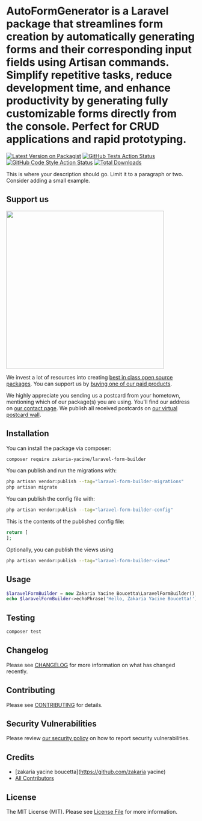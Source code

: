 # AutoFormGenerator is a Laravel package that streamlines form creation by automatically generating forms and their corresponding input fields using Artisan commands. Simplify repetitive tasks, reduce development time, and enhance productivity by generating fully customizable forms directly from the console. Perfect for CRUD applications and rapid prototyping.

[![Latest Version on Packagist](https://img.shields.io/packagist/v/zakaria-yacine/laravel-form-builder.svg?style=flat-square)](https://packagist.org/packages/zakaria-yacine/laravel-form-builder)
[![GitHub Tests Action Status](https://img.shields.io/github/actions/workflow/status/zakaria-yacine/laravel-form-builder/run-tests.yml?branch=main&label=tests&style=flat-square)](https://github.com/zakaria-yacine/laravel-form-builder/actions?query=workflow%3Arun-tests+branch%3Amain)
[![GitHub Code Style Action Status](https://img.shields.io/github/actions/workflow/status/zakaria-yacine/laravel-form-builder/fix-php-code-style-issues.yml?branch=main&label=code%20style&style=flat-square)](https://github.com/zakaria-yacine/laravel-form-builder/actions?query=workflow%3A"Fix+PHP+code+style+issues"+branch%3Amain)
[![Total Downloads](https://img.shields.io/packagist/dt/zakaria-yacine/laravel-form-builder.svg?style=flat-square)](https://packagist.org/packages/zakaria-yacine/laravel-form-builder)

This is where your description should go. Limit it to a paragraph or two. Consider adding a small example.

## Support us

[<img src="https://github-ads.s3.eu-central-1.amazonaws.com/Laravel-Form-Builder.jpg?t=1" width="419px" />](https://spatie.be/github-ad-click/Laravel-Form-Builder)

We invest a lot of resources into creating [best in class open source packages](https://spatie.be/open-source). You can support us by [buying one of our paid products](https://spatie.be/open-source/support-us).

We highly appreciate you sending us a postcard from your hometown, mentioning which of our package(s) you are using. You'll find our address on [our contact page](https://spatie.be/about-us). We publish all received postcards on [our virtual postcard wall](https://spatie.be/open-source/postcards).

## Installation

You can install the package via composer:

```bash
composer require zakaria-yacine/laravel-form-builder
```

You can publish and run the migrations with:

```bash
php artisan vendor:publish --tag="laravel-form-builder-migrations"
php artisan migrate
```

You can publish the config file with:

```bash
php artisan vendor:publish --tag="laravel-form-builder-config"
```

This is the contents of the published config file:

```php
return [
];
```

Optionally, you can publish the views using

```bash
php artisan vendor:publish --tag="laravel-form-builder-views"
```

## Usage

```php
$laravelFormBuilder = new Zakaria Yacine Boucetta\LaravelFormBuilder();
echo $laravelFormBuilder->echoPhrase('Hello, Zakaria Yacine Boucetta!');
```

## Testing

```bash
composer test
```

## Changelog

Please see [CHANGELOG](CHANGELOG.md) for more information on what has changed recently.

## Contributing

Please see [CONTRIBUTING](CONTRIBUTING.md) for details.

## Security Vulnerabilities

Please review [our security policy](../../security/policy) on how to report security vulnerabilities.

## Credits

- [zakaria yacine boucetta](https://github.com/zakaria yacine)
- [All Contributors](../../contributors)

## License

The MIT License (MIT). Please see [License File](LICENSE.md) for more information.

